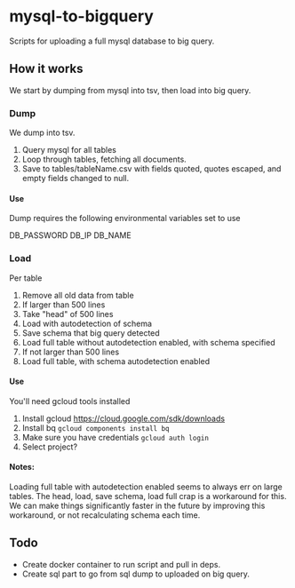 # mysql-to-bigquery
Scripts for uploading a full mysql database to big query.


## How it works

We start by dumping from mysql into tsv, then load into big query.

### Dump

We dump into tsv. 

1. Query mysql for all tables
2. Loop through tables, fetching all documents.
3. Save to tables/tableName.csv with fields quoted, quotes escaped, and empty fields changed to null.


#### Use
Dump requires the following environmental variables set to use

DB_PASSWORD
DB_IP
DB_NAME

### Load

Per table

1. Remove all old data from table
2. If larger than 500 lines
  1. Take "head" of 500 lines
  2. Load with autodetection of schema
  3. Save schema that big query detected
  4. Load full table without autodetection enabled, with schema specified
3. If not larger than 500 lines
  1. Load full table, with schema autodetection enabled

#### Use

You'll need gcloud tools installed

1. Install gcloud https://cloud.google.com/sdk/downloads
2. Install bq `gcloud components install bq`
3. Make sure you have credentials `gcloud auth login`
4. Select project?


#### Notes: 

Loading full table with autodetection enabled seems to always err on large tables. The head, load, save schema, load full crap is a workaround for this.  We can make things significantly faster in the future by improving this workaround, or not recalculating schema each time.


## Todo

- Create docker container to run script and pull in deps.
- Create sql part to go from sql dump to uploaded on big query.
